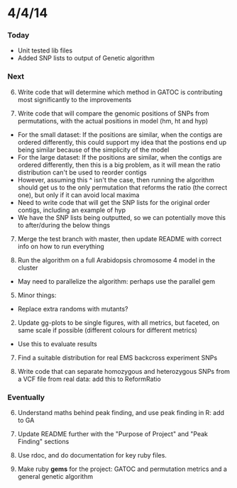 4/4/14
========================================================

### Today

- Unit tested lib files
- Added SNP lists to output of Genetic algorithm

### Next

6. Write code that will determine which method in GATOC is contributing most significantly to the improvements

7. Write code that will compare the genomic positions of SNPs from permutations, with the actual positions in model (hm, ht and hyp)
 - For the small dataset: If the positions are similar, when the contigs are ordered differently, this could support my idea that the postions end up being similar because of the simplicity of the model
 - For the large dataset: If the positions are similar, when the contigs are ordered differently, then this is a big problem, as it will mean the ratio distribution can't be used to reorder contigs
 - However, assuming this ^ isn't the case, then running the algorithm should get us to the only permutation that reforms the ratio (the correct one), but only if it can avoid local maxima
 - Need to write code that will get the SNP lists for the original order contigs, including an example of hyp
 - We have the SNP lists being outputted, so we can potentially move this to after/during the below things

7. Merge the test branch with master, then update README with correct info on how to run everything

7. Run the algorithm on a full Arabidopsis chromosome 4 model in the cluster
 - May need to parallelize the algorithm: perhaps use the parallel gem
 
5. Minor things:
 - Replace extra randoms with mutants?

2. Update gg-plots to be single figures, with all metrics, but faceted, on same scale if possible (different colours for different metrics)
 - Use this to evaluate results

7. Find a suitable distribution for real EMS backcross experiment SNPs

8. Write code that can separate homozygous and heterozygous SNPs from a VCF file from real data: add this to ReformRatio 

### Eventually

6. Understand maths behind peak finding, and use peak finding in R: add to GA

7. Update README further with the "Purpose of Project" and "Peak Finding" sections

2. Use rdoc, and do documentation for key ruby files.

3. Make ruby **gems** for the project: GATOC and permutation metrics and a general genetic algorithm

